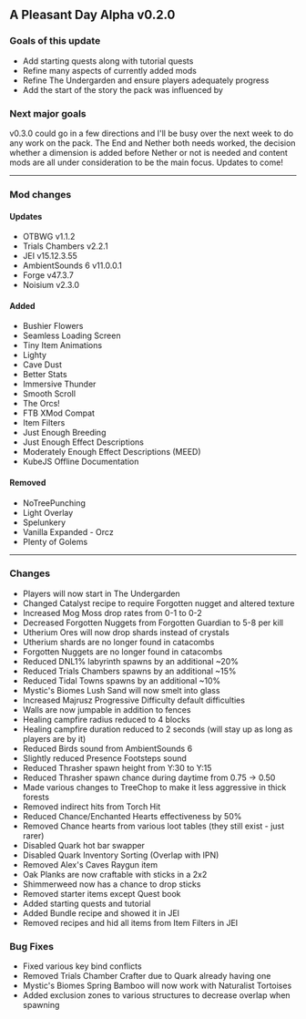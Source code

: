 ## A Pleasant Day Alpha v0.2.0

### Goals of this update

- Add starting quests along with tutorial quests
- Refine many aspects of currently added mods 
- Refine The Undergarden and ensure players adequately progress
- Add the start of the story the pack was influenced by

### Next major goals

v0.3.0 could go in a few directions and I'll be busy over the next week
to do any work on the pack. The End and Nether both needs worked, the 
decision whether a dimension is added before Nether or not is needed
and content mods are all under consideration to be the main focus.
Updates to come!

---

### Mod changes

#### Updates

- OTBWG v1.1.2
- Trials Chambers v2.2.1
- JEI v15.12.3.55
- AmbientSounds 6 v11.0.0.1
- Forge v47.3.7
- Noisium v2.3.0

#### Added

- Bushier Flowers
- Seamless Loading Screen
- Tiny Item Animations
- Lighty
- Cave Dust
- Better Stats
- Immersive Thunder
- Smooth Scroll
- The Orcs!
- FTB XMod Compat
- Item Filters
- Just Enough Breeding
- Just Enough Effect Descriptions
- Moderately Enough Effect Descriptions (MEED)
- KubeJS Offline Documentation

#### Removed

- NoTreePunching
- Light Overlay
- Spelunkery
- Vanilla Expanded - Orcz
- Plenty of Golems

---

### Changes

- Players will now start in The Undergarden
- Changed Catalyst recipe to require Forgotten nugget and altered texture
- Increased Mog Moss drop rates from 0-1 to 0-2
- Decreased Forgotten Nuggets from Forgotten Guardian to 5-8 per kill
- Utherium Ores will now drop shards instead of crystals
- Utherium shards are no longer found in catacombs
- Forgotten Nuggets are no longer found in catacombs
- Reduced DNL1% labyrinth spawns by an additional ~20%
- Reduced Trials Chambers spawns by an additional ~15%
- Reduced Tidal Towns spawns by an additional ~10%
- Mystic's Biomes Lush Sand will now smelt into glass
- Increased Majrusz Progressive Difficulty default difficulties 
- Walls are now jumpable in addition to fences
- Healing campfire radius reduced to 4 blocks
- Healing campfire duration reduced to 2 seconds (will stay up as long as players are by it)
- Reduced Birds sound from AmbientSounds 6
- Slightly reduced Presence Footsteps sound
- Reduced Thrasher spawn height from Y:30 to Y:15
- Reduced Thrasher spawn chance during daytime from 0.75 -> 0.50
- Made various changes to TreeChop to make it less aggressive in thick forests
- Removed indirect hits from Torch Hit
- Reduced Chance/Enchanted Hearts effectiveness by 50%
- Removed Chance hearts from various loot tables (they still exist - just rarer)
- Disabled Quark hot bar swapper
- Disabled Quark Inventory Sorting (Overlap with IPN)
- Removed Alex's Caves Raygun item
- Oak Planks are now craftable with sticks in a 2x2
- Shimmerweed now has a chance to drop sticks
- Removed starter items except Quest book
- Added starting quests and tutorial
- Added Bundle recipe and showed it in JEI
- Removed recipes and hid all items from Item Filters in JEI

### Bug Fixes

- Fixed various key bind conflicts
- Removed Trials Chamber Crafter due to Quark already having one
- Mystic's Biomes Spring Bamboo will now work with Naturalist Tortoises
- Added exclusion zones to various structures to decrease overlap when spawning